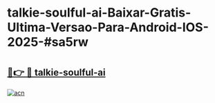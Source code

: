 # talkie-soulful-ai-Baixar-Gratis-Ultima-Versao-Para-Android-IOS-2025-#sa5rw

# <h2><a href="https://ainizakaria.my?title=talkie-soulful-ai&ref=24M">🔗👉 🔴 talkie-soulful-ai</a></h2>

[![acn](https://github.com/user-attachments/assets/0f9c940e-d8b0-45ae-aac7-cd30a18b3e1c)](https://ainizakaria.my?title=talkie-soulful-ai&ref=24M)

